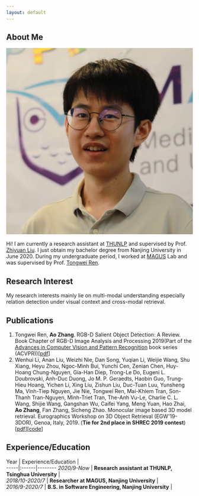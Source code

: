 ```yaml
---
layout: default
---
```


## About Me

<img class="profile-picture" src="zhangao.jpg">

Hi! I am currently a research assistant at [THUNLP](http://nlp.csai.tsinghua.edu.cn/) and supervised by Prof. [Zhiyuan Liu](http://nlp.csai.tsinghua.edu.cn/~lzy/). I just obtain my bachelor degree from Nanjing University in June 2020. During my undergraduate period, I worked at [MAGUS](https://magus.ink/) Lab and was supervised by Prof. [Tongwei Ren](https://software.nju.edu.cn//rentw/index.html). 

## Research Interest

My research interests mainly lie on multi-modal understanding especially relation detection under visual context and cross-modal retrieval.

## Publications

1. Tongwei Ren, **Ao Zhang**. RGB-D Salient Object Detection: A Review. Book Chapter of RGB-D Image
   Analysis and Processing 2019(Part of the [Advances in Computer Vision and Pattern Recognition](https://link.springer.com/bookseries/4205) book series (ACVPR))[[pdf](https://link.springer.com/chapter/10.1007/978-3-030-28603-3_9)\]
2. Wenhui Li, Anan Liu, Weizhi Nie, Dan Song, Yuqian Li, Weijie Wang, Shu  Xiang, Heyu Zhou, Ngoc-Minh Bui, Yunchi Cen, Zenian Chen, Huy-Hoang  Chung-Nguyen, Gia-Han Diep, Trong-Le Do, Eugeni L. Doubrovski, Anh-Duc  Duong, Jo M. P. Geraedts, Haobin Guo, Trung-Hieu Hoang, Yichen Li, Xing  Liu, Zishun Liu, Duc-Tuan Luu, Yunsheng Ma, Vinh-Tiep Nguyen, Jie Nie,  Tongwei Ren, Mai-Khiem Tran, Son-Thanh Tran-Nguyen, Minh-Triet Tran,  The-Anh Vu-Le, Charlie C. L. Wang, Shijie Wang, Gangshan Wu, Caifei  Yang, Meng Yuan, Hao Zhai, **Ao Zhang**, Fan Zhang, Sicheng Zhao. Monocular  image based 3D model retrieval. Eurographics Workshop on 3D Object  Retrieval (EGW'19-3DOR), Genoa, Italy, 2019. (**Tie for 2nd place in SHREC 2019 contest**) \[[pdf](https://magus.ink/homepage_static/paper/shrec19-liw.pdf)\]\[[code](https://github.com/waxnkw/gvcnn-pytorch)\]

## Experience/Education

Year | Experience/Education |  
-----|:------|--------
*2020/9-Now* | **Research assistant at THUNLP,  Tsinghua University** |  
*2018/10-2020/7* | **Researcher at MAGUS,  Nanjing University** |      
*2016/9-2020/7* | **B.S. in Software Engineering, Nanjing University** |  

